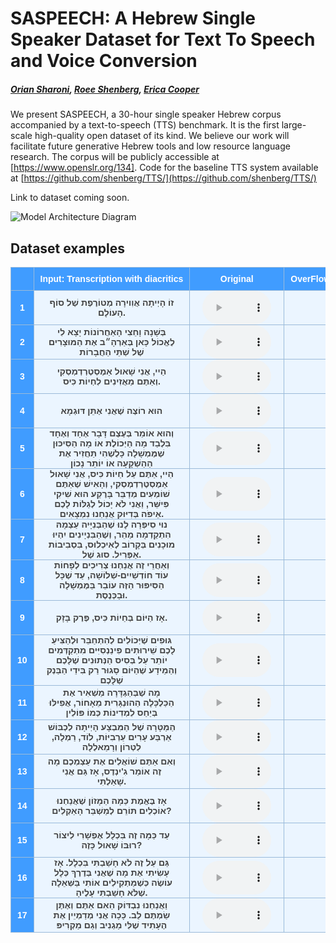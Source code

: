 <style type="text/css">
  .tg {
    border-collapse: collapse;
    border-color: #9ABAD9;
    border-spacing: 0;
  }

  .tg td {
    background-color: #EBF5FF;
    border-color: #9ABAD9;
    border-style: solid;
    border-width: 1px;
    color: #444;
    font-family: Arial, sans-serif;
    font-size: 14px;
    overflow: hidden;
    padding: 0px 20px;
    word-break: normal;
    font-weight: bold;
    vertical-align: middle;
    horizontal-align: center;
    /*white-space: nowrap;*/
    white-space: normal;
    text-align: center
  }

  .tg th {
    background-color: #409cff;
    border-color: #9ABAD9;
    border-style: solid;
    border-width: 1px;
    color: #fff;
    font-family: Arial, sans-serif;
    font-size: 14px;
    font-weight: normal;
    overflow: hidden;
    padding: 0px 20px;
    word-break: normal;
    font-weight: bold;
    vertical-align: middle;
    horizontal-align: center;
    white-space: nowrap;
    padding: 10px;
    margin: auto;
    text-align: center;
  }

  .tg .tg-0pky {
    border-color: inherit;
    text-align: center;
    vertical-align: top,
  }

  .tg .tg-fymr {
    border-color: inherit;
    font-weight: bold;
    text-align: center;
    vertical-align: top
  }
  .slider {
  -webkit-appearance: none;
  width: 75%;
  height: 15px;
  border-radius: 5px;
  background: #d3d3d3;
  outline: none;
  opacity: 0.7;
  -webkit-transition: .2s;
  transition: opacity .2s;
}

.slider::-webkit-slider-thumb {
  -webkit-appearance: none;
  appearance: none;
  width: 25px;
  height: 25px;
  border-radius: 50%;
  background: #409cff;
  cursor: pointer;
}

.slider::-moz-range-thumb {
  width: 25px;
  height: 25px;
  border-radius: 50%;
  background: #409cff;
  cursor: pointer;
}

audio {
    width: 110px;
}
</style>

# SASPEECH: A Hebrew Single Speaker Dataset for Text To Speech and Voice Conversion
##### [Orian Sharoni](mailto:orian.sharoni@upai.dev), [Roee Shenberg](mailto:roee.shenberg@upai.dev), [Erica Cooper](https://nii-yamagishilab.github.io/author/erica-cooper/)

We present SASPEECH, a 30-hour single speaker Hebrew corpus accompanied by a text-to-speech (TTS) benchmark. It is the first large-scale high-quality open dataset of its kind. We believe our work will facilitate future generative Hebrew tools and low resource language research. The corpus will be publicly accessible at [https://www.openslr.org/134]. Code for the baseline TTS system available at [https://github.com/shenberg/TTS/](https://github.com/shenberg/TTS/)

Link to dataset coming soon.

![Model Architecture Diagram](img/RoboShaulDiagram_for_website.svg)

## Dataset examples

<table class="dataframe tg">
  <thead>
    <tr style="text-align: center;">
      <th></th>
      <th>Input: Transcription with diacritics</th>
      <th>Original</th>
      <th>OverFlow (7350 steps) + HiFi-GAN</th>
      <th>OverFlow (more training) + HiFi-GAN</th>
    </tr>
  </thead>
  <tbody>
    <tr>
      <th>1</th>
      <td>זוֹ הָיְיתָה אֲוִוירָה מְטוֹרֶפֶת שֶׁל סוֹף הָעוֹלָם.</td>
      <td><audio id="audio-small" controls>
    <source src="wavs/gt/Mom3_0007.wav" type="audio/wav">
</audio></td>
      <td><audio id="audio-small" controls>
    <source src="wavs/tts_paper/078.wav" type="audio/wav">
</audio></td>
      <td><audio id="audio-small" controls>
    <source src="wavs/tts_model2/model_2_Mom3_0007.wav" type="audio/wav">
</audio></td>
    </tr>
    <tr>
      <th>2</th>
      <td>בְּשָׁנָה וָחֵצִי הָאַחֲרוֹנוֹת יָצָא לִי לֶאֱכוֹל כָּאן בְּאַרְהָ״ב אֶת הַמּוּצָרִים שֶׁל שְׁתֵּי הַחֲבָרוֹת</td>
      <td><audio id="audio-small" controls>
    <source src="wavs/gt/Meat_0089.wav" type="audio/wav">
</audio></td>
      <td><audio id="audio-small" controls>
    <source src="wavs/tts_paper/073.wav" type="audio/wav">
</audio></td>
      <td><audio id="audio-small" controls>
    <source src="wavs/tts_model2/model_2_Meat_0089.wav" type="audio/wav">
</audio></td>
    </tr>
    <tr>
      <th>3</th>
      <td>הַיי, אֲנִי שָׁאוּל אַמֶסְטֶרְדְמְסְקִי וְאַתֶּם מַאֲזִינִים לִחְיוֹת כִּיס.</td>
      <td><audio id="audio-small" controls>
    <source src="wavs/gt/Aharon Fogel_0002.wav" type="audio/wav">
</audio></td>
      <td><audio id="audio-small" controls>
    <source src="wavs/tts_paper/003.wav" type="audio/wav">
</audio></td>
      <td><audio id="audio-small" controls>
    <source src="wavs/tts_model2/model_2_Aharon Fogel_0002.wav" type="audio/wav">
</audio></td>
    </tr>
    <tr>
      <th>4</th>
      <td>הוּא רוֹצֶה שֶׁאֲנִי אֶתֵּן דּוּגְמָא</td>
      <td><audio id="audio-small" controls>
    <source src="wavs/gt/Corona4_0007.wav" type="audio/wav">
</audio></td>
      <td><audio id="audio-small" controls>
    <source src="wavs/tts_paper/021.wav" type="audio/wav">
</audio></td>
      <td><audio id="audio-small" controls>
    <source src="wavs/tts_model2/model_2_Corona4_0007.wav" type="audio/wav">
</audio></td>
    </tr>
    <tr>
      <th>5</th>
      <td>וְהוּא אוֹמֵר בְּעֶצֶם דָּבָר אֶחָד וְאֶחָד בִּלְבַד מָה הַיְּכוֹלֶת אוֹ מָה הַסִּיכּוּן שֶׁמֶּמְשָׁלָה כָּלְשֶׁהִי תַּחֲזִיר אֶת הַהַשְׁקָעָה אוֹ יוֹתֵר נָכוֹן</td>
      <td><audio id="audio-small" controls>
    <source src="wavs/gt/Credit Rating_0006.wav" type="audio/wav">
</audio></td>
      <td><audio id="audio-small" controls>
    <source src="wavs/tts_paper/024.wav" type="audio/wav">
</audio></td>
      <td><audio id="audio-small" controls>
    <source src="wavs/tts_model2/model_2_Credit Rating_0006.wav" type="audio/wav">
</audio></td>
    </tr>
    <tr>
      <th>6</th>
      <td>הַיי, אַתֶּם עַל חַיוֹת כִּיס, אֲנִי שָׁאוּל אַמֶסְטֶרְדְמְסְקִי, וְהָאִישׁ שֶׁאַתֶּם שׁוֹמְעִים מְדַבֵּר בָּרֶקַע הוּא שִׁיקִי פִּישֵּׁר, וַאֲנִי לֹא יָכוֹל לְגַלּוֹת לָכֶם אֵיפֹה בְּדִיּוּק אֲנַחְנוּ נִמְצָאִים.</td>
      <td><audio id="audio-small" controls>
    <source src="wavs/gt/Electricity_0001.wav" type="audio/wav">
</audio></td>
      <td><audio id="audio-small" controls>
    <source src="wavs/tts_paper/026.wav" type="audio/wav">
</audio></td>
      <td><audio id="audio-small" controls>
    <source src="wavs/tts_model2/model_2_Electricity_0001.wav" type="audio/wav">
</audio></td>
    </tr>
    <tr>
      <th>7</th>
      <td>נוּי סִיפְּרָה לָנוּ שֶׁהַבְּנִיָּיה עַצְמָהּ הִתְקַדְמָה מַהֵר, וְשֶׁהַבִּנְיָינִים יִהְיוּ מוּכָנִים בְּקָרוֹב לְאִיכְלוּס, בִּסְבִיבוֹת אַפְּרִיל. סוּג שֶׁל.</td>
      <td><audio id="audio-small" controls>
    <source src="wavs/gt/Gedera_0019.wav" type="audio/wav">
</audio></td>
      <td><audio id="audio-small" controls>
    <source src="wavs/tts_paper/030.wav" type="audio/wav">
</audio></td>
      <td><audio id="audio-small" controls>
    <source src="wavs/tts_model2/model_2_Gedera_0019.wav" type="audio/wav">
</audio></td>
    </tr>
    <tr>
      <th>8</th>
      <td>וְאַחֲרֵי זֶה אֲנַחְנוּ צְרִיכִים לְפָחוֹת עוֹד חוֹדְשַׁיִים-שְׁלוֹשָׁה, עַד שֶׁכָּל הַסִּיפּוּר הַזֶּה עוֹבֵר בַּמֶּמְשָׁלָה וּבַכְּנֶסֶת.</td>
      <td><audio id="audio-small" controls>
    <source src="wavs/gt/Hashlama112_0024.wav" type="audio/wav">
</audio></td>
      <td><audio id="audio-small" controls>
    <source src="wavs/tts_paper/042.wav" type="audio/wav">
</audio></td>
      <td><audio id="audio-small" controls>
    <source src="wavs/tts_model2/model_2_Hashlama112_0024.wav" type="audio/wav">
</audio></td>
    </tr>
    <tr>
      <th>9</th>
      <td>אָז הַיּוֹם בְּחַיוֹת כִּיס, פֶּרֶק בָּזָק.</td>
      <td><audio id="audio-small" controls>
    <source src="wavs/gt/Hashlama117_0009.wav" type="audio/wav">
</audio></td>
      <td><audio id="audio-small" controls>
    <source src="wavs/tts_paper/044.wav" type="audio/wav">
</audio></td>
      <td><audio id="audio-small" controls>
    <source src="wavs/tts_model2/model_2_Hashlama117_0009.wav" type="audio/wav">
</audio></td>
    </tr>
    <tr>
      <th>10</th>
      <td>גּוּפִים שֶׁיְּכוֹלִים לְהִתְחַבֵּר וּלְהַצִּיעַ לָכֶם שֵׁירוּתִים פִינַנְסִיִּים מִתְקַדְּמִים יוֹתֵר עַל בְּסִיס הַנְּתוּנִים שֶׁלָּכֶם וְהַמֵּידָע שֶׁהַיּוֹם סָגוּר רַק בִּידֵי הַבַּנְק שֶׁלָּכֶם</td>
      <td><audio id="audio-small" controls>
    <source src="wavs/gt/Hedva_0035.wav" type="audio/wav">
</audio></td>
      <td><audio id="audio-small" controls>
    <source src="wavs/tts_paper/057.wav" type="audio/wav">
</audio></td>
      <td><audio id="audio-small" controls>
    <source src="wavs/tts_model2/model_2_Hedva_0035.wav" type="audio/wav">
</audio></td>
    </tr>
    <tr>
      <th>11</th>
      <td>מָה שֶׁבְּהַגְדָּרָה מַשְׁאִיר אֶת הַכַּלְכָּלָה הַהוּנְגָּרִית מֵאָחוֹר, אֲפִילּוּ בְּיַחַס לִמְדִינוֹת כְּמוֹ פּוֹלִין</td>
      <td><audio id="audio-small" controls>
    <source src="wavs/gt/Hungary1_0068.wav" type="audio/wav">
</audio></td>
      <td><audio id="audio-small" controls>
    <source src="wavs/tts_paper/060.wav" type="audio/wav">
</audio></td>
      <td><audio id="audio-small" controls>
    <source src="wavs/tts_model2/model_2_Hungary1_0068.wav" type="audio/wav">
</audio></td>
    </tr>
    <tr>
      <th>12</th>
      <td>הַמַּטָּרָה שֶׁל הַמִּבְצָע הָיְיתָה לִכְבּוֹשׁ אַרְבַּע עָרִים עַרְבִיּוֹת, לוֹד, רַמְלָה, לִטְרוֹן וְרָמַאלְלָה</td>
      <td><audio id="audio-small" controls>
    <source src="wavs/gt/Lod_0053.wav" type="audio/wav">
</audio></td>
      <td><audio id="audio-small" controls>
    <source src="wavs/tts_paper/069.wav" type="audio/wav">
</audio></td>
      <td><audio id="audio-small" controls>
    <source src="wavs/tts_model2/model_2_Lod_0053.wav" type="audio/wav">
</audio></td>
    </tr>
    <tr>
      <th>13</th>
      <td>וְאִם אַתֶּם שׁוֹאֲלִים אֶת עַצְמְכֶם מָה זֶה אוֹמֵר גִ&#x27;ינְדֶס, אָז גַּם אֲנִי שָׁאַלְתִּי.</td>
      <td><audio id="audio-small" controls>
    <source src="wavs/gt/Lod_0065.wav" type="audio/wav">
</audio></td>
      <td><audio id="audio-small" controls>
    <source src="wavs/tts_paper/070.wav" type="audio/wav">
</audio></td>
      <td><audio id="audio-small" controls>
    <source src="wavs/tts_model2/model_2_Lod_0065.wav" type="audio/wav">
</audio></td>
    </tr>
    <tr>
      <th>14</th>
      <td>אָז בֶּאֱמֶת כַּמָּה הַמָּזוֹן שֶׁאֲנַחְנוּ אוֹכְלִים תּוֹרֵם לְמַשְׁבֵּר הָאַקְלִים?</td>
      <td><audio id="audio-small" controls>
    <source src="wavs/gt/Meat_0039.wav" type="audio/wav">
</audio></td>
      <td><audio id="audio-small" controls>
    <source src="wavs/tts_paper/072.wav" type="audio/wav">
</audio></td>
      <td><audio id="audio-small" controls>
    <source src="wavs/tts_model2/model_2_Meat_0039.wav" type="audio/wav">
</audio></td>
    </tr>
    <tr>
      <th>15</th>
      <td>עַד כַּמָּה זֶה בִּכְלָל אֶפְשָׁרִי לִיצוֹר רוּבּוֹ שָׁאוּל כָּזֶה?</td>
      <td><audio id="audio-small" controls>
    <source src="wavs/gt/Robo Shaul 1_0017.wav" type="audio/wav">
</audio></td>
      <td><audio id="audio-small" controls>
    <source src="wavs/tts_paper/088.wav" type="audio/wav">
</audio></td>
      <td><audio id="audio-small" controls>
    <source src="wavs/tts_model2/model_2_Robo Shaul 1_0017.wav" type="audio/wav">
</audio></td>
    </tr>
    <tr>
      <th>16</th>
      <td>גַּם עַל זֶה לֹא חָשַׁבְתִּי בִּכְלָל. אָז עָשִׂיתִי אֶת מָה שֶׁאֲנִי בְּדֶרֶךְ כְּלָל עוֹשֶׂה כְּשֶׁמַּתְקִילִים אוֹתִי בַּשְּׁאֵלָה שֶׁלֹּא חָשַׁבְתִּי עָלֶיהָ.</td>
      <td><audio id="audio-small" controls>
    <source src="wavs/gt/Robo Shaul 1_0065.wav" type="audio/wav">
</audio></td>
      <td><audio id="audio-small" controls>
    <source src="wavs/tts_paper/090.wav" type="audio/wav">
</audio></td>
      <td><audio id="audio-small" controls>
    <source src="wavs/tts_model2/model_2_Robo Shaul 1_0065.wav" type="audio/wav">
</audio></td>
    </tr>
    <tr>
      <th>17</th>
      <td>וַאֲנַחְנוּ נִבְדּוֹק הַאִם אַתֶּם וְאֶתֶּן שַׂמְתֶּם לֵב. כָּכָה אֲנִי מְדַמְיֵין אֶת הֶעָתִיד שֶׁלִּי מַגְנִיב וְגַם מַקְרִיפּ</td>
      <td><audio id="audio-small" controls>
    <source src="wavs/gt/Robo Shaul 2_0040.wav" type="audio/wav">
</audio></td>
      <td><audio id="audio-small" controls>
    <source src="wavs/tts_paper/092.wav" type="audio/wav">
</audio></td>
      <td><audio id="audio-small" controls>
    <source src="wavs/tts_model2/model_2_Robo Shaul 2_0040.wav" type="audio/wav">
</audio></td>
    </tr>
  </tbody>
</table>